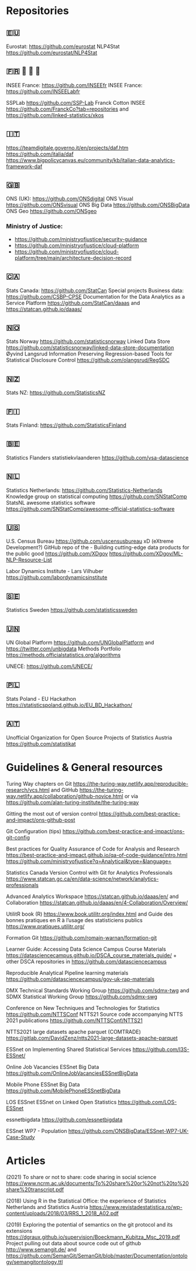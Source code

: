 # Repositories

## :eu:
Eurostat: https://github.com/eurostat
NLP4Stat https://github.com/eurostat/NLP4Stat


## 🇫🇷 🍷 🧀 🐌
INSEE France: https://github.com/INSEEfr 
INSEE France: https://github.com/INSEELabfr 

SSPLab https://github.com/SSP-Lab 
Franck Cotton INSEE https://github.com/FranckCo?tab=repositories and https://github.com/linked-statistics/xkos 

## :it:
https://teamdigitale.governo.it/en/projects/daf.htm 
https://github.com/italia/daf
https://www.bigpolicycanvas.eu/community/kb/italian-data-analytics-framework-daf


## :uk:
ONS (UK): https://github.com/ONSdigital 
ONS Visual https://github.com/ONSvisual
ONS Big Data https://github.com/ONSBigData
ONS Geo https://github.com/ONSgeo 

### Ministry of Justice:
 + https://github.com/ministryofjustice/security-guidance 
 + https://github.com/ministryofjustice/cloud-platform 
 + https://github.com/ministryofjustice/cloud-platform/tree/main/architecture-decision-record 

## 🇨🇦
Stats Canada: https://github.com/StatCan 
Special projects Business data: https://github.com/CSBP-CPSE 
Documentation for the Data Analytics as a Service Platform https://github.com/StatCan/daaas   and https://statcan.github.io/daaas/ 

## 🇳🇴
Stats Norway https://github.com/statisticsnorway
Linked Data Store https://github.com/statisticsnorway/linked-data-store-documentation 
Øyvind Langsrud Information Preserving Regression-based Tools for Statistical Disclosure Control https://github.com/olangsrud/RegSDC

## 🇳🇿
Stats NZ: https://github.com/StatisticsNZ

## 🇫🇮
Stats Finland: https://github.com/StatisticsFinland 

## 🇧🇪
Statistics Flanders statistiekvlaanderen  https://github.com/vsa-datascience 

## 🇳🇱
Statistics Netherlands: https://github.com/Statistics-Netherlands 
Knowledge group on statistical computing https://github.com/SNStatComp 
StatsNL awesome statistics software https://github.com/SNStatComp/awesome-official-statistics-software

## 🇺🇸
U.S. Census Bureau https://github.com/uscensusbureau
xD (eXtreme Development?) GitHub repo of the  - Building cutting-edge data products for the public good https://github.com/XDgov
https://github.com/XDgov/ML-NLP-Resource-List 

Labor Dynamics Institute - Lars Vilhuber https://github.com/labordynamicsinstitute

## 🇸🇪
Statistics Sweden https://github.com/statisticssweden


## 🇺🇳
UN Global Platform https://github.com/UNGlobalPlatform and https://twitter.com/unbigdata
Methods Portfolio https://methods.officialstatistics.org/algorithms

UNECE: https://github.com/UNECE/ 

## 🇵🇱
Stats Poland - EU Hackathon https://statisticspoland.github.io/EU_BD_Hackathon/

## 🇦🇹
Unofficial Organization for Open Source Projects of Statistics Austria https://github.com/statistikat




# Guidelines & General resources

Turing Way chapters on Git https://the-turing-way.netlify.app/reproducible-research/vcs.html and GitHub
https://the-turing-way.netlify.app/collaboration/github-novice.html or via https://github.com/alan-turing-institute/the-turing-way

Gitting the most out of version control https://github.com/best-practice-and-impact/ons-github-post 

Git Configuration (tips) https://github.com/best-practice-and-impact/ons-git-config

Best practices for Quality Assurance of Code for Analysis and Research https://best-practice-and-impact.github.io/qa-of-code-guidance/intro.html 
https://github.com/ministryofjustice?q=Analytical&type=&language= 

Statistics Canada Version Control with Git for Analytics Professionals https://www.statcan.gc.ca/en/data-science/network/analytics-professionals 

Advanced Analytics Workspace https://statcan.github.io/daaas/en/ and Collaboration https://statcan.github.io/daaas/en/4-Collaboration/Overview/

UtilitR book (R) https://www.book.utilitr.org/index.html and Guide des bonnes pratiques en R à l’usage des statisticiens publics https://www.pratiques.utilitr.org/ 

Formation Git https://github.com/romain-warnan/formation-git

Learner Guide: Accessing Data Science Campus Course Materials https://datasciencecampus.github.io/DSCA_course_materials_guide/   + other DSCA repositories in https://github.com/datasciencecampus 

Reproducible Analytical Pipeline learning materials https://github.com/datasciencecampus/gov-uk-rap-materials 

DMX Technical Standards Working Group https://github.com/sdmx-twg and SDMX Statistical Working Group https://github.com/sdmx-swg 

Conference on New Techniques and Technologies for Statistics https://github.com/NTTSConf
NTTS21 Source code accompanying NTTS 2021 publications https://github.com/NTTSConf/NTTS21

NTTS2021 large datasets apache parquet (COMTRADE) https://gitlab.com/DavidZenz/ntts2021-large-datasets-apache-parquet

ESSnet on Implementing Shared Statistical Services https://github.com/I3S-ESSnet/

Online Job Vacancies ESSnet Big Data https://github.com/OnlineJobVacanciesESSnetBigData

Mobile Phone ESSnet Big Data https://github.com/MobilePhoneESSnetBigData 

LOS ESSnet ESSnet on Linked Open Statistics https://github.com/LOS-ESSnet 

essnetbigdata https://github.com/essnetbigdata 

ESSnet WP7 - Population https://github.com/ONSBigData/ESSnet-WP7-UK-Case-Study

# Articles

(2021) To share or not to share: code sharing in social science 
https://www.ncrm.ac.uk/documents/To%20share%20or%20not%20to%20share%20transcript.pdf

(2018) Using R in the Statistical Office: the experience of Statistics Netherlands and Statistics Austria
https://www.revistadestatistica.ro/wp-content/uploads/2018/03/RRS_1_2018_A02.pdf

(2019) Exploring the potential of semantics on the git protocol and its extensions
https://dgraux.github.io/supervision/Boeckmann_Kubitza_Msc_2019.pdf Project pulling out data about source code out of github
http://www.semangit.de/ and https://github.com/SemanGit/SemanGit/blob/master/Documentation/ontology/semangitontology.ttl

